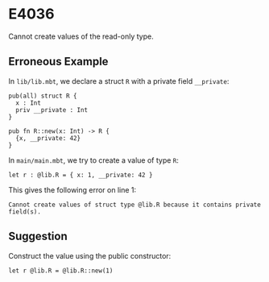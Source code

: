 # E4036

Cannot create values of the read-only type.

## Erroneous Example

In `lib/lib.mbt`, we declare a struct `R` with a private field `__private`:

```moonbit
pub(all) struct R {
  x : Int
  priv __private : Int
}

pub fn R::new(x: Int) -> R {
  {x, __private: 42}
}
```

In `main/main.mbt`, we try to create a value of type `R`:

```moonbit
let r : @lib.R = { x: 1, __private: 42 }
```

This gives the following error on line 1:

```
Cannot create values of struct type @lib.R because it contains private field(s).
```

## Suggestion

Construct the value using the public constructor:

```moonbit
let r @lib.R = @lib.R::new(1)
```
